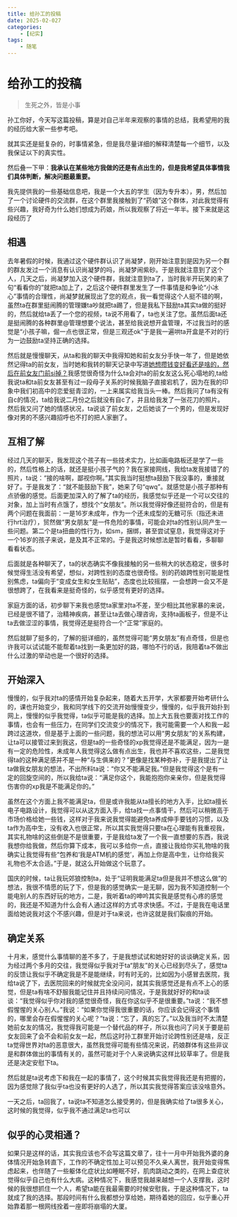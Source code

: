 ```yaml
---
title: 给孙工的投稿
date: 2025-02-027
categories:
    - [纪实]
tags:
    - 随笔
---
```


# 给孙工的投稿

> 生死之外，皆是小事

孙工你好，今天写这篇投稿，算是对自己半年来观察的事情的总结，我希望用的我的经历给大家一些参考吧。

就其实还是挺复杂的，时事情紧急，但是我尽量详细的解释清楚每一个细节，以及我保证以下的真实性。

然后叠一下甲：**我承认在某些地方我做的还是有点出生的，但是我希望具体事情我们具体判断，解决问题最重要。**

我先提供我的一些基础信息吧，我是一个大五的学生（因为专升本），男，然后加了一个讨论硬件的交流群，在这个群里我接触到了“药娘”这个群体，对此我觉得有些兴趣，我好奇为什么她们想成为药娘，所以我观察了将近一年半。接下来就是这段经历了

## 相遇

去年暑假的时候，我通过这个硬件群认识了尚凝梦，刚开始注意到是因为另一个群的群友发过一个消息有认识尚凝梦的吗，尚凝梦闹紫砂。于是我就注意到了这个人，几天之后，尚凝梦加入这个硬件群，我就注意到ta了，当时我半开玩笑的来了句“看看你的”就把ta加上了，之后这个硬件群里发生了一件事情是和争论“小冰心”事情的合理性，尚凝梦就展现出了您的观点，我一看觉得这个人挺不错的啊，虽然ta在群里挺闹腾的管理嫌ta吵就把ta踢了，但是我私下鼓励ta其实ta做的挺好的，然后就给ta丢了一个您的视频，ta说不用看了，ta也关注了您。虽然后面ta还是挺闹腾的各种群里@管理想要个说法，甚至给我说想开盒管理，不过我当时的感觉是“小孩子嘛，倔一点也很正常，但是三观还ok”于是我一遍哄ta开盒是不对的行为一边鼓励ta坚持正确的选择。

然后就是慢慢聊天，从ta和我的聊天中我得知她和前女友分手快一年了，但是她依然记得ta的前女友，当时她和我转的聊天记录中写道<u>她想攒钱变好看还是啥的，然后在前女友门前si掉？</u>我感觉很奇怪为什么ta会对ta的前女友这么死心塌地的,ta给我说ta和ta前女友甚至有过一段母子关系的时候我脑子直接宕机了，因为在我的印象中我们初高中的恋爱挺青涩的，一上来属实给我当头一棒。然后我问了ta有没有自c的情况，ta给我说二月份之后就没有自c了，并且给我发了一张花刀的照片。然后我又问了她的情感状况，ta说谈了前女友，之后她谈了一个男的，但是发现好像对男的不感兴趣招呼也不打的把人家删了。

## 互相了解
经过几天的聊天，我发现这个孩子有一些技术实力，比如画电路板还是学了一些的，然后性格上的话，就还是挺小孩子气的？我在家接网线，我给ta发我接错了的照片，ta说：“接的啥啊，鄙视你啊。”其实我当时挺想ta鼓励下我没事的，重接就好了。于是我发了：“就不能鼓励下我”，她来了句“qwq”。就感觉是小孩子那种有点骄傲的感觉。后面更加深入的了解了ta的经历，我感觉似乎还是一个可以交往的对象，加上当时有点饿了，想找个“女朋友”。所以我觉得好像还挺符合的，但是有两个问题在我面前：一是16岁未成年，作为一个还未成型的无糖可乐（指还未进行hrt治疗），贸然做“男女朋友”是一件危险的事情，可能会对ta的性别认同产生一些问题。第二个是ta扭曲的性行为，如sm，捆绑，甚至尝试窒息，我觉得这对于一个16岁的孩子来说，是及其不正常的。于是我这时候想法是暂时看看，多聊聊看看状态。

后面就是各种聊天了，ta的状态确实不像我接触的另一些稍大的状态稳定，很多时候觉得生活没有希望，想似，对跨性别的态度也很奇怪。别的药娘跨性别可能是性别焦虑，ta偏向于“变成女生和女生贴贴”，态度也比较摇摆，一会想跨一会又不是很想跨了，在我看来是挺奇怪的，似乎感觉有更好的选择。

家庭方面的话，初步聊下来我也感觉ta家里对ta不差，至少相比其他家暴的来说，已经是很不错了，治精神疾病，甚至让ta去做心理咨询，支持ta画板子，但是不让ta去做涩涩的事情，我觉得还是挺符合一个“正常”家庭的。

然后就聊了挺多的，了解的挺详细的，虽然觉得可能“男女朋友”有点奇怪，但是也许我可以试试能不能帮着ta找到一条更加好的路，哪怕不行的话，我陪着ta不做出什么过激的举动也是一个很好的选择。

## 开始深入
慢慢的，似乎我对ta的感情开始复杂起来，随着大五开学，大家都要开始考研什么的，课也开始变少，我和同学线下的交流开始慢慢变少，慢慢的，似乎我开始扑到网上，慢慢的似乎我觉得，ta似乎可能是我的选择。加上大五我也要面对找工作的事情，也会有一些压力，在同学们交流变少的情况下，我可能需要一个人和我一起跨过这道坎，但是基于上面的一些问题，我的想法可以用“男女朋友”的关系构建，让ta可以接管过来到我这，但是ta的一些奇怪的xp我觉得还是不能满足，因为一是有一定的危险性，未成年人我觉得这么做有点出生，我也并不喜欢这些，二是我觉得ta的这种满足感并不是一种“与生俱来的？”更像是找某种弥补，于是我提出了让ta做我女朋友的想法，不出所料ta说：“你又不能满足我。”但是我觉得这个是有一定的回旋空间的，所以我给ta说：“满足你这个，我能抱抱你亲亲你，但是我觉得伤害你的xp我是不能满足你的。”

虽然在这个方面上我不能满足ta，但是或许我能从ta擅长的地方入手，比如ta擅长电子电路设计，我觉得可以从这方面入手，给ta找一点事情干，然后可以稍微高于市场价格给她一些钱，这样对于我来说我觉得能避免ta养成伸手要钱的习惯，以及ta作为高中生，没有收入也很正常，所以其实我觉得只要ta在心理能有我重视我，其实礼物啥的这些倒是不是很重要，于是我给ta发了一个我一直想要的东西，我说我想你给我做，然后你算下成本，我可以多给你一点，直接让我给你买礼物啥的我确实让我觉得有些“包养和‘我是ATM机的感觉’，再加上你是高中生，让你给我买礼物也不太合适。”于是，就这么开始做这个玩意了。

国庆的时候，ta让我玩郊狼控制ta，处于“证明我能满足ta但是我并不想这么做”的想法，我很不情愿的玩了下，但是我的感觉确实一是无聊，因为我不知道控制一个能电别人的东西好玩的地方，二是，我听着ta的呻吟其实我是感觉有心疼的感觉的，我还是不知道为什么会有人通过这样的方式寻求快感。不过，于是我在电话里面给她说我对这个不感兴趣，但是对于ta来说，也许这就是我们裂痕的开始。

## 确定关系
十月末，感觉什么事情聊的差不多了，于是我想试试和她好好的谈谈确定关系，因为经过两个多月的交往，我觉得似乎我对于ta“朋友”的关心已经到尽头了，感觉ta的反馈让我似乎不确定我是不是能继续，时有时无的，比如因为小感冒去医院，我给ta说了下，去医院回来的时候就完全没问问，就其实我感觉还是有点不上心的感觉，但是ta有啥不舒服我能记住并且持续问问情况，于是我就好好的和ta谈谈：“我觉得似乎你对我的感觉很奇怪，我在你这似乎不是很重要。”ta说：“我不想假惺惺的关心别人。”我说：“如果你觉得我很重要的话，你应该会记得这个事情的，哪里会存在假惺惺的关心呢？”ta说：“忘了，真的忘了。”以及我当时不太清楚她前女友的情况，我觉得我可能是一个替代品的样子，所以我也问了问关于要是前女友回来了会不会和前女友一起，然后这时孙工群里开始讨论跨性别还是啥，反正ta觉得世界对ta的恶意很大，虽然我觉得可能有些情况来说，药娘群体有这些非议是和群体做出的事情有关的，虽然可能对于个人来说确实这样比较草率了。但是我还是决定安慰下ta。

然后就是ta说考虑下和我在一起的事情了，这个时候其实我觉得我还是有把握的，因为感觉除了我似乎ta也没有更好的人选了，所以其实我觉得答案应该没啥意外。

一天之后，ta回我了，ta说ta不知道怎么接受男的，但是我确实给了ta很多关心，这时候的我觉得，似乎我不通过满足ta也可以

## 似乎的心灵相通？
如果只是这样的话，其实我应该也不会写这篇文章了，往十一月中开始我外婆的身体情况开始急转直下，工作的不确定性加上可以预见不久亲人离世，我开始变得焦虑起来，也伴随了一些躯体化症状比如睡眠不好，肌肉跳动之类的，在网上查症状觉得似乎自己也有什么大病。这种情况下，我感觉我越来越想一个人支撑我，这时候的我很想抓住一个人，希望ta能在我最需要的时候安慰我，于是这种情况下，ta就成了我的选择。那段时间有什么我都想分享给她，期待着她的回应，似乎重心开始靠着那一根网线拴着一座即将崩塌的大厦。